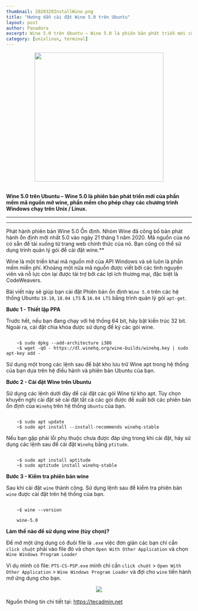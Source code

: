 ```yaml
---
thumbnail: 2020328InstallWine.png
title: "Hướng dẫn cài đặt Wine 5.0 trên Ubuntu"
layout: post
author: Panadora
excerpt: Wine 5.0 trên Ubuntu – Wine 5.0 là phiên bản phát triển mới của phần mềm mã nguồn mở wine, phần mềm cho phép chạy các chương trình Windows chạy trên Unix / Linux.
category: [unixlinux, terminal]
---
```


<center><img class="img-thumbnail" width="350" src="https://idroot.us/wp-content/uploads/2019/01/wine-linux-logo.jpg"></center>
<br>

**Wine 5.0 trên Ubuntu – Wine 5.0 là phiên bản phát triển mới của phần mềm mã nguồn mở wine, phần mềm cho phép chạy các chương trình Windows chạy trên Unix / Linux.**

<hr>
<hr>

Phát hành phiên bản Wine 5.0 Ổn định. Nhóm Wine đã công bố bản phát hành ổn định mới nhất 5.0 vào ngày 21 tháng 1 năm 2020. Mã nguồn của nó có sẵn để tải xuống từ trang web chính thức của nó. Bạn cũng có thể sử dụng trình quản lý gói để cài đặt wine.**

Wine là một triển khai mã nguồn mở của API Windows và sẽ luôn là phần mềm miễn phí. Khoảng một nửa mã nguồn được viết bởi các tình nguyện viên và nỗ lực còn lại được tài trợ bởi các lợi ích thương mại, đặc biệt là CodeWeavers.

Bài viết này sẽ giúp bạn cài đặt Phiên bản ổn định `Wine 5.0` trên các hệ thống Ubuntu `19.10`, `18.04 LTS` & `16.04 LTS` bằng trình quản lý gói `apt-get`.

**Bước 1 - Thiết lập PPA**

Trước hết, nếu bạn đang chạy với hệ thống 64 bit, hãy bật kiến ​​trúc 32 bit. Ngoài ra, cài đặt chìa khóa được sử dụng để ký các gói wine.

```terminal

	~$ sudo dpkg --add-architecture i386
	~$ wget -qO - https://dl.winehq.org/wine-builds/winehq.key | sudo apt-key add -

```

Sử dụng một trong các lệnh sau để bật kho lưu trữ Wine apt trong hệ thống của bạn dựa trên hệ điều hành và phiên bản Ubuntu của bạn.

**Bước 2 - Cài đặt Wine trên Ubuntu**

Sử dụng các lệnh dưới đây để cài đặt các gói Wine từ kho apt. Tùy chọn khuyến nghị cài đặt sẽ cài đặt tất cả các gói được đề xuất bởi các phiên bản ổn định của `Winehq` trên hệ thống `Ubuntu` của bạn.

```terminal

	~$ sudo apt update
	~$ sudo apt install --install-recommends winehq-stable

```

Nếu bạn gặp phải lỗi phụ thuộc chưa được đáp ứng trong khi cài đặt, hãy sử dụng các lệnh sau để cài đặt `Winehq` bằng `ptitude`.

```terminal

	~$ sudo apt install aptitude
	~$ sudo aptitude install winehq-stable

```

**Bước 3 - Kiểm tra phiên bản wine**

Sau khi cài đặt `wine` thành công. Sử dụng lệnh sau để kiểm tra phiên bản `wine` được cài đặt trên hệ thống của bạn.

```terminal

	~$ wine --version

	wine-5.0

```

**Làm thế nào để sử dụng wine (tùy chọn)?**

Để mở một ứng dụng có đuôi file là `.exe` việc đơn giản các bạn chỉ cần `click chuột` phải vào file đó và chọn `Open With Other Application` và chọn `Wine Windows Program Loader`

Ví dụ mình có file: `PTS-CS-PSP.exe` mình chỉ cần `click chuột` > `Open With Other Application` > `Wine Windows Program Loader` và đợi cho `wine` tiến hành mở ứng dụng cho bạn.

<center><img class="img-thumbnail" src="{{site.baseurl}}/image/wine_application.png"></center>
<br>
Nguồn thông tin chi tiết tại: <a href="https://tecadmin.net/install-wine-on-ubuntu/">https://tecadmin.net</a>
<br>
